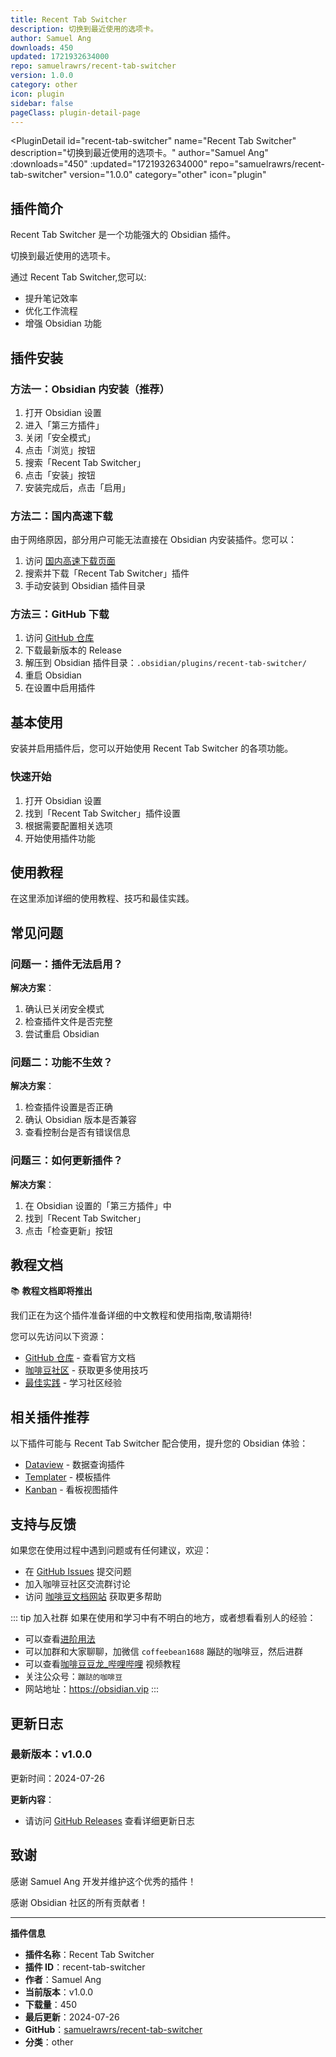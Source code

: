 ```yaml
---
title: Recent Tab Switcher
description: 切换到最近使用的选项卡。
author: Samuel Ang
downloads: 450
updated: 1721932634000
repo: samuelrawrs/recent-tab-switcher
version: 1.0.0
category: other
icon: plugin
sidebar: false
pageClass: plugin-detail-page
---
```


<PluginDetail
  id="recent-tab-switcher"
  name="Recent Tab Switcher"
  description="切换到最近使用的选项卡。"
  author="Samuel Ang"
  :downloads="450"
  :updated="1721932634000"
  repo="samuelrawrs/recent-tab-switcher"
  version="1.0.0"
  category="other"
  icon="plugin"
>

<!-- AUTO_GENERATED_START -->
## 插件简介

Recent Tab Switcher 是一个功能强大的 Obsidian 插件。

切换到最近使用的选项卡。

通过 Recent Tab Switcher,您可以:

- 提升笔记效率
- 优化工作流程
- 增强 Obsidian 功能

<!-- AUTO_GENERATED_END -->

<!-- AUTO_GENERATED_START -->
## 插件安装

### 方法一：Obsidian 内安装（推荐）

1. 打开 Obsidian 设置
2. 进入「第三方插件」
3. 关闭「安全模式」
4. 点击「浏览」按钮
5. 搜索「Recent Tab Switcher」
6. 点击「安装」按钮
7. 安装完成后，点击「启用」

### 方法二：国内高速下载

由于网络原因，部分用户可能无法直接在 Obsidian 内安装插件。您可以：

1. 访问 [国内高速下载页面](/zh/documentation/obsidian-plugins-download.html)
2. 搜索并下载「Recent Tab Switcher」插件
3. 手动安装到 Obsidian 插件目录

### 方法三：GitHub 下载

1. 访问 [GitHub 仓库](https://github.com/samuelrawrs/recent-tab-switcher)
2. 下载最新版本的 Release
3. 解压到 Obsidian 插件目录：`.obsidian/plugins/recent-tab-switcher/`
4. 重启 Obsidian
5. 在设置中启用插件

## 基本使用

安装并启用插件后，您可以开始使用 Recent Tab Switcher 的各项功能。

### 快速开始

1. 打开 Obsidian 设置
2. 找到「Recent Tab Switcher」插件设置
3. 根据需要配置相关选项
4. 开始使用插件功能

<!-- AUTO_GENERATED_END -->

<!-- CUSTOM_CONTENT_START:tutorial -->
## 使用教程

在这里添加详细的使用教程、技巧和最佳实践。

<!-- CUSTOM_CONTENT_END:tutorial -->

<!-- SHARED_CONTENT_START -->
## 常见问题

### 问题一：插件无法启用？

**解决方案**：
1. 确认已关闭安全模式
2. 检查插件文件是否完整
3. 尝试重启 Obsidian

### 问题二：功能不生效？

**解决方案**：
1. 检查插件设置是否正确
2. 确认 Obsidian 版本是否兼容
3. 查看控制台是否有错误信息

### 问题三：如何更新插件？

**解决方案**：
1. 在 Obsidian 设置的「第三方插件」中
2. 找到「Recent Tab Switcher」
3. 点击「检查更新」按钮

## 教程文档

📚 **教程文档即将推出**

我们正在为这个插件准备详细的中文教程和使用指南,敬请期待!

您可以先访问以下资源：
- [GitHub 仓库](https://github.com/samuelrawrs/recent-tab-switcher) - 查看官方文档
- [咖啡豆社区](/zh/bases/) - 获取更多使用技巧
- [最佳实践](/zh/best-practices/) - 学习社区经验

## 相关插件推荐

以下插件可能与 Recent Tab Switcher 配合使用，提升您的 Obsidian 体验：

- [Dataview](/zh/plugins/dataview.html) - 数据查询插件
- [Templater](/zh/plugins/templater-obsidian.html) - 模板插件
- [Kanban](/zh/plugins/obsidian-kanban.html) - 看板视图插件

## 支持与反馈

如果您在使用过程中遇到问题或有任何建议，欢迎：

- 在 [GitHub Issues](https://github.com/samuelrawrs/recent-tab-switcher/issues) 提交问题
- 加入咖啡豆社区交流群讨论
- 访问 [咖啡豆文档网站](https://obsidian.vip) 获取更多帮助

::: tip 加入社群
如果在使用和学习中有不明白的地方，或者想看看别人的经验：
- 可以查看[进阶用法](/zh/advanced)
- 可以加群和大家聊聊，加微信 `coffeebean1688` 蹦跶的咖啡豆，然后进群
- 可以查看[咖啡豆豆龙_哔哩哔哩](https://space.bilibili.com/618777356) 视频教程
- 关注公众号：`蹦跶的咖啡豆`
- 网站地址：https://obsidian.vip
:::
<!-- SHARED_CONTENT_END -->

<!-- AUTO_GENERATED_START -->
## 更新日志

### 最新版本：v1.0.0

更新时间：2024-07-26

**更新内容**：
- 请访问 [GitHub Releases](https://github.com/samuelrawrs/recent-tab-switcher/releases) 查看详细更新日志

## 致谢

感谢 Samuel Ang 开发并维护这个优秀的插件！

感谢 Obsidian 社区的所有贡献者！

---

**插件信息**
- **插件名称**：Recent Tab Switcher
- **插件 ID**：recent-tab-switcher
- **作者**：Samuel Ang
- **当前版本**：v1.0.0
- **下载量**：450
- **最后更新**：2024-07-26
- **GitHub**：[samuelrawrs/recent-tab-switcher](https://github.com/samuelrawrs/recent-tab-switcher)
- **分类**：other
<!-- AUTO_GENERATED_END -->

</PluginDetail>

